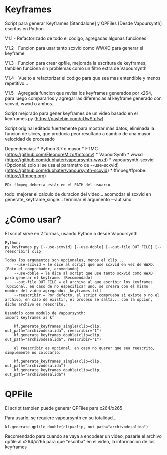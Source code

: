# Keyframes
 Script para generar Keyframes [Standalone] y QPFiles [Desde Vapoursynth] escritos en Python

   V1.1 - Refactorizado de todo el codigo, agregadas algunas funciones

   V1.2 - Funcion para usar tanto scxvid como WWXD para generar el keyframe
    
   V1.3 - Funcion para crear qpfile, mejorada la escritura de keyframes, tambien funciona sin problemas como un filtro extra de Vapoursynth

   V1.4 - Vuelto a refactorizar el codigo para que sea mas entendible y menos repetitivo...

   V1.5 - Agregada funcion que revisa los keyframes generados por x264, para luego compararlos y agregar las diferencias al keyframe generado con scxvid, wwxd o ambos...
    
   Script mejorado para gener keyframes de un video basado en el keyframes.py (https://pastebin.com/cUwStpfw)

   Script original editado fuertemente para mostrar más datos, eliminada la funcion de slices, que producia peor resultado a cambio de una mayor velocidad de procesado

   Dependencias:
    * Python 3.7 o mayor
    * FTMC (https://github.com/EleonoreMizo/fmtconv)
    * VapourSynth
    * wwxd (https://github.com/dubhater/vapoursynth-wwxd)
    * vapoursynth-scxvid (Opcional: solo si se usa el parametro de --use-scxvid) (https://github.com/dubhater/vapoursynth-scxvid)
    * ffmpeg/ffprobe: (https://ffmpeg.org)

    PD: ffmpeg deberia estár en el PATH del usuario
    
todo: mejorar el calculo de duracion del video... acomodar el scxvid en generate_keyframe_single... terminar el argumento --autismo

# ¿Cómo usar?

El script sirve en 2 formas, usando Python o desde Vapoursynth
    
    Python:
    py keyframes.py [--use-scxvid] [--use-doble] [--out-file OUT_FILE] [--reescribir] clip

    Todas los argumentos son opcionales, menos el clip...
        --use-scxvid = le dice al script que use scxvid en vez de WWXD. [Roto el comprobador, acomodando]
        --use-doble = le dice al script que use tanto scxvid como WWXD para generar el keyframe. [Recomendado]
        --out-file OUT_FILE = el archivo al que escribir los keyframes [Opcional, en caso de no especificar uno, se creara con el mismo nombre del video agregando: _keyframes.txt]
        --reescribir = Por defecto, el script comprueba si existe o no el archivo, en caso de existir, el proceso se salta... con la opcion, dicho archivo es reescrito.

    Usandolo como modulo de Vapoursynth:
    import keyframes as kf

        kf.generate_keyframes_single(clip=clip, out_path="archivodesalida", reescribir="1")
        kf.generate_keyframes_double(clip=clip, out_path="archivodesalida", reescribir="1")

        el reescribir es opcional, en caso no querer que sea reescrito, simplemente no colocarlo:

        kf.generate_keyframes_single(clip=clip, out_path="archivodesalida")
        kf.generate_keyframes_double(clip=clip, out_path="archivodesalida")


# QPFile

El script tambien puede generar QPFiles para x264/x265

Para usarlo, se requiere vapoursynth en su totalidad...

    kf.generate_qpfile_double(clip=clip, out_path="archivodesalida")

Recomendado para cuando se vaya a encodear un video, pasarle el archivo qpfile al x264/x265 para que "escriba" en el video, la información de los keyframes